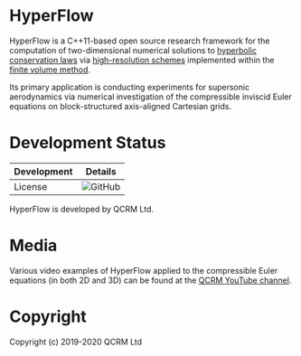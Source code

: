 # HyperFlow

HyperFlow is a C++11-based open source research framework for the computation of two-dimensional numerical solutions to [hyperbolic conservation laws](https://en.wikipedia.org/wiki/Hyperbolic_partial_differential_equation#Hyperbolic_system_and_conservation_laws) via [high-resolution schemes](https://en.wikipedia.org/wiki/High-resolution_scheme) implemented within the [finite volume method](https://en.wikipedia.org/wiki/Finite_volume_method). 

Its primary application is conducting experiments for supersonic aerodynamics via numerical investigation of the compressible inviscid Euler equations on block-structured axis-aligned Cartesian grids.

# Development Status

| Development   | Details       |
| ------------- | ------------- |
| License       | ![GitHub](https://img.shields.io/github/license/qcrm/HyperFlow?style=flat-square&label=License) |      

HyperFlow is developed by QCRM Ltd.

# Media

Various video examples of HyperFlow applied to the compressible Euler equations (in both 2D and 3D) can be found at the [QCRM YouTube channel](https://www.youtube.com/channel/UCJrlFNmxBaFf6Ul78bEp4xg/videos).

# Copyright

Copyright (c) 2019-2020 QCRM Ltd